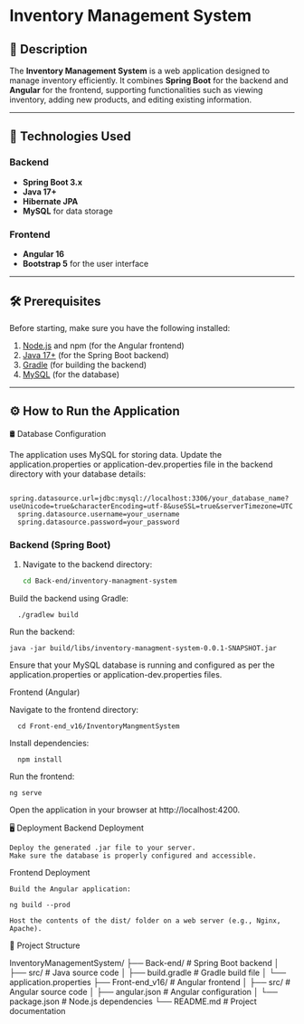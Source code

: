 # Inventory Management System

## 📖 Description
The **Inventory Management System** is a web application designed to manage inventory efficiently. It combines **Spring Boot** for the backend and **Angular** for the frontend, supporting functionalities such as viewing inventory, adding new products, and editing existing information.

---

## 🚀 Technologies Used

### Backend
- **Spring Boot 3.x**
- **Java 17+**
- **Hibernate JPA**
- **MySQL** for data storage

### Frontend
- **Angular 16**
- **Bootstrap 5** for the user interface

---

## 🛠️ Prerequisites

Before starting, make sure you have the following installed:

1. [Node.js](https://nodejs.org/) and npm (for the Angular frontend)
2. [Java 17+](https://adoptopenjdk.net/) (for the Spring Boot backend)
3. [Gradle](https://gradle.org/) (for building the backend)
4. [MySQL](https://www.mysql.com/) (for the database)

---

## ⚙️ How to Run the Application

🛢️ Database Configuration

The application uses MySQL for storing data. Update the application.properties or application-dev.properties file in the backend directory with your database details:


      spring.datasource.url=jdbc:mysql://localhost:3306/your_database_name?useUnicode=true&characterEncoding=utf-8&useSSL=true&serverTimezone=UTC
      spring.datasource.username=your_username
      spring.datasource.password=your_password

### Backend (Spring Boot)
1. Navigate to the backend directory:
   ```bash
   cd Back-end/inventory-managment-system

Build the backend using Gradle:

      ./gradlew build

Run the backend:

    java -jar build/libs/inventory-managment-system-0.0.1-SNAPSHOT.jar

Ensure that your MySQL database is running and configured as per the application.properties or application-dev.properties files.

Frontend (Angular)

   Navigate to the frontend directory:


      cd Front-end_v16/InventoryMangmentSystem

Install dependencies:

      npm install

Run the frontend:

    ng serve

Open the application in your browser at http://localhost:4200.



🖥️ Deployment
Backend Deployment

    Deploy the generated .jar file to your server.
    Make sure the database is properly configured and accessible.

Frontend Deployment

    Build the Angular application:

    ng build --prod

    Host the contents of the dist/ folder on a web server (e.g., Nginx, Apache).

📂 Project Structure

InventoryManagementSystem/
├── Back-end/                # Spring Boot backend
│   ├── src/                 # Java source code
│   ├── build.gradle         # Gradle build file
│   └── application.properties
├── Front-end_v16/           # Angular frontend
│   ├── src/                 # Angular source code
│   ├── angular.json         # Angular configuration
│   └── package.json         # Node.js dependencies
└── README.md                # Project documentation



